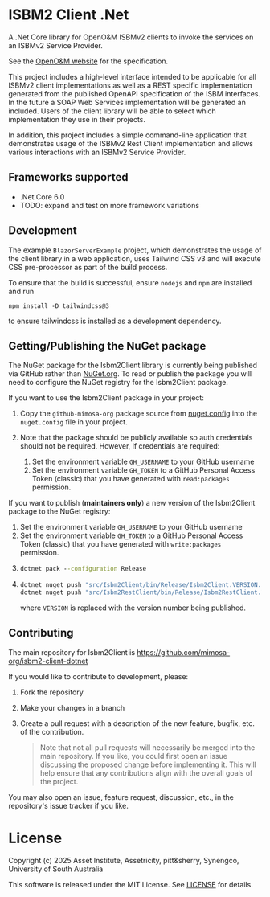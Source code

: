 # ISBM2 Client .Net

A .Net Core library for OpenO&M ISBMv2 clients to invoke the services on an
ISBMv2 Service Provider.

See the [OpenO&M website](https://openoandm.org/isbm/) for the specification.

This project includes a high-level interface intended to be applicable for all
ISBMv2 client implementations as well as a REST specific implementation generated
from the published OpenAPI specification of the ISBM interfaces.
In the future a SOAP Web Services implementation will be generated an included.
Users of the client library will be able to select which implementation they
use in their projects.

In addition, this project includes a simple command-line application that
demonstrates usage of the ISBMv2 Rest Client implementation and allows various
interactions with an ISBMv2 Service Provider.

## Frameworks supported

 - .Net Core 6.0
 - TODO: expand and test on more framework variations

## Development

The example `BlazorServerExample` project, which demonstrates the usage of the client
library in a web application, uses Tailwind CSS v3 and will execute CSS pre-processor
as part of the build process.

To ensure that the build is successful, ensure `nodejs` and `npm` are installed and run

```
npm install -D tailwindcss@3
```

to ensure tailwindcss is installed as a development dependency.

## Getting/Publishing the NuGet package

The NuGet package for the Isbm2Client library is currently being published via GitHub
rather than [NuGet.org](https://www.nuget.org). To read or publish the package you
will need to configure the NuGet registry for the Isbm2Client package.

If you want to use the Isbm2Client package in your project:

1. Copy the `github-mimosa-org` package source from [nuget.config](./nuget.config)
   into the `nuget.config` file in your project.

2. Note that the package should be publicly available so auth credentials should
   not be required. However, if credentials are required:
    1. Set the environment variable `GH_USERNAME` to your GitHub username
    2. Set the environment variable `GH_TOKEN` to a GitHub Personal Access Token (classic)
       that you have generated with `read:packages` permission.


If you want to publish (**maintainers only**) a new version of the Isbm2Client
package to the NuGet registry:

1. Set the environment variable `GH_USERNAME` to your GitHub username
2. Set the environment variable `GH_TOKEN` to a GitHub Personal Access Token (classic)
   that you have generated with `write:packages` permission.
3. ```bat
   dotnet pack --configuration Release
   ```
4. ```bat
   dotnet nuget push "src/Isbm2Client/bin/Release/Isbm2Client.VERSION.nupkg" --api-key %GH_TOKEN% --source "github-mimosa-org"
   dotnet nuget push "src/Isbm2RestClient/bin/Release/Isbm2RestClient.VERSION.nupkg" --api-key %GH_TOKEN% --source "github-mimosa-org"
   ```
   where `VERSION` is replaced with the version number being published.

## Contributing

The main repository for Isbm2Client is https://github.com/mimosa-org/isbm2-client-dotnet

If you would like to contribute to development, please:
1. Fork the repository
2. Make your changes in a branch
3. Create a pull request with a description of the new feature, bugfix, etc.
   of the contribution.

   > Note that not all pull requests will necessarily be merged into the main
   > repository. If you like, you could first open an issue discussing the
   > proposed change before implementing it. This will help ensure that any
   > contributions align with the overall goals of the project.

You may also open an issue, feature request, discussion, etc., in the repository's
issue tracker if you like.

# License

Copyright (c) 2025 Asset Institute, Assetricity, pitt&sherry, Synengco, University of South Australia

This software is released under the MIT License. See [LICENSE](./LICENSE.txt) for details.
